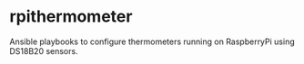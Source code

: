 # rpithermometer
Ansible playbooks to configure thermometers running on RaspberryPi using
DS18B20 sensors.
